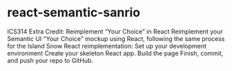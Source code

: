 # react-semantic-sanrio
ICS314 Extra Credit: Reimplement “Your Choice” in React Reimplement your Semantic UI “Your Choice” mockup using React, following the same process for the Island Snow React reimplementation:  Set up your development environment Create your skeleton React app. Build the page Finish, commit, and push your repo to GitHub.
